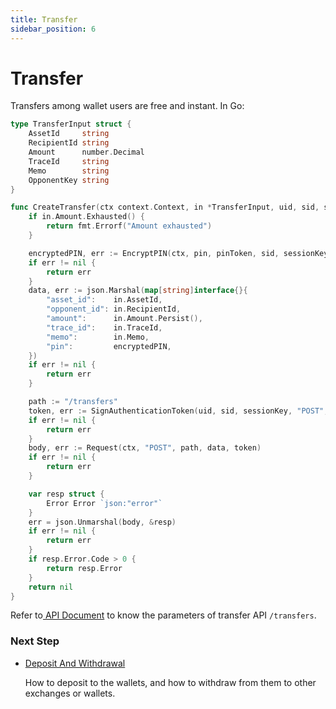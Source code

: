 ```yaml
---
title: Transfer
sidebar_position: 6
---
```


# Transfer

Transfers among wallet users are free and instant. In Go:

```go
type TransferInput struct {
	AssetId     string
	RecipientId string
	Amount      number.Decimal
	TraceId     string
	Memo        string
	OpponentKey string
}

func CreateTransfer(ctx context.Context, in *TransferInput, uid, sid, sessionKey, pin, pinToken string) error {
	if in.Amount.Exhausted() {
		return fmt.Errorf("Amount exhausted")
	}

	encryptedPIN, err := EncryptPIN(ctx, pin, pinToken, sid, sessionKey, uint64(time.Now().UnixNano()))
	if err != nil {
		return err
	}
	data, err := json.Marshal(map[string]interface{}{
		"asset_id":    in.AssetId,
		"opponent_id": in.RecipientId,
		"amount":      in.Amount.Persist(),
		"trace_id":    in.TraceId,
		"memo":        in.Memo,
		"pin":         encryptedPIN,
	})
	if err != nil {
		return err
	}

	path := "/transfers"
	token, err := SignAuthenticationToken(uid, sid, sessionKey, "POST", path, string(data))
	if err != nil {
		return err
	}
	body, err := Request(ctx, "POST", path, data, token)
	if err != nil {
		return err
	}

	var resp struct {
		Error Error `json:"error"`
	}
	err = json.Unmarshal(body, &resp)
	if err != nil {
		return err
	}
	if resp.Error.Code > 0 {
		return resp.Error
	}
	return nil
}
```

Refer to[ API Document](../api/transfer) to know the parameters of transfer API `/transfers`.

### Next Step

- [Deposit And Withdrawal](./deposit-withdrawal)

	How to deposit to the wallets, and how to withdraw from them to other exchanges or wallets.